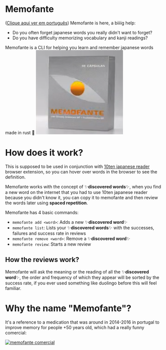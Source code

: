 # Memofante
([Clique aqui ver em português](./README.pt.md))
Memofante is here, a biiiig help:
- Do you often forget japanese words you really didn't want to forget?
- Do you have difficulty memorizing vocabulary and kanji readings?

Memofante is a CLI for helping you learn and remember japanese words made in rust 🦀
![memofante logo](./memofante.png)
# How does it work?

This is supposed to be used in conjunction with 
[10ten japanese reader](https://github.com/birchill/10ten-ja-reader) browser extension, 
so you can hover over words in the browser to see the definition.

Memofante works with the concept of ✨**discovered words**✨, 
when you find a new word on the internet that you had to use 10ten japanese reader 
because you didn't know it, you can copy it to memofante and then review the 
words later using **spaced repetition**.

Memofante has 4 basic commands:
- `memofante add <word>`: Adds a new ✨**discovered word**✨
- `memofante list`: Lists your ✨**discovered words**✨ with the successes, failures and success rate in reviews
- `memofante remove <word>`: Remove a ✨**discovered word**✨
- `memofante review`: Starts a new review

## How the reviews work?

Memofante will ask the meaning or the reading of all the ✨**discovered word**✨, 
the order and frequency of which they appear will be sorted by the success rate, 
if you ever used something like duolingo before this will feel familiar.
# Why the name "Memofante"?
It's a reference to a medication that was around in 2014-2016 in portugal to improve memory for people +50 years old, which had a really funny comercial:

[![memofante comercial](https://img.youtube.com/vi/mDFfE4VlJz8/0.jpg)](https://www.youtube.com/watch?v=mDFfE4VlJz8)
